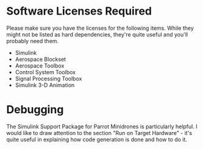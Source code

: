





# Software Licenses Required

Please make sure you have the licenses for the following items. 
While they might not be listed as hard dependencies, they're quite useful and you'll probably need them.

- Simulink
- Aerospace Blockset
- Aerospace Toolbox
- Control System Toolbox
- Signal Processing Toolbox
- Simulink 3-D Animation

# Debugging

The Simulink Support Package for Parrot Minidrones is particularly helpful.
I would like to draw attention to the section "Run on Target Hardware" - it's quite useful in explaining how code generation is done and how to do it.



